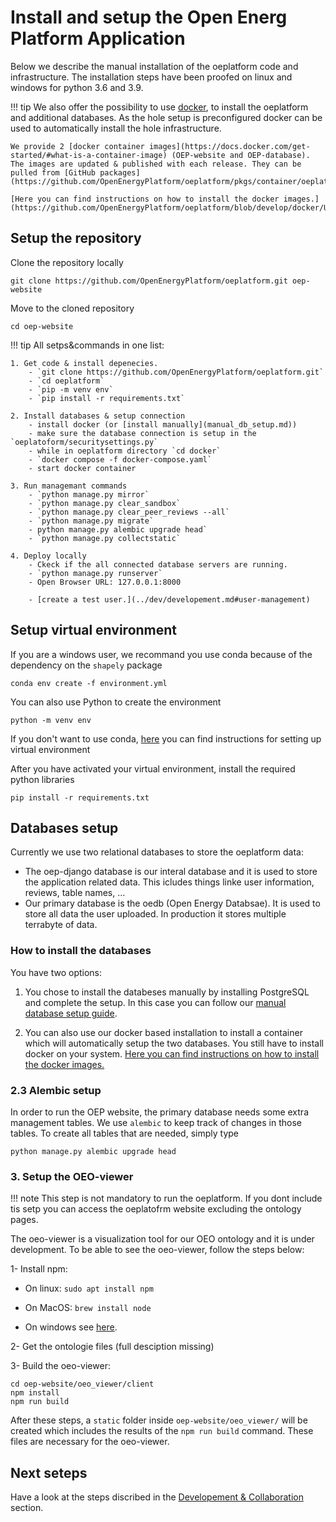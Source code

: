 # Install and setup the Open Energ Platform Application

Below we describe the manual installation of the oeplatform code and infrastructure. 
The installation steps have been proofed on linux and windows for python 3.6 and 3.9.

!!! tip
    We also offer the possibility to use [docker](https://www.docker.com/), to install the oeplatform and additional databases. As the hole setup is preconfigured docker can be used to automatically install the hole infrastructure. 
    
    We provide 2 [docker container images](https://docs.docker.com/get-started/#what-is-a-container-image) (OEP-website and OEP-database). The images are updated & published with each release. They can be pulled from [GitHub packages](https://github.com/OpenEnergyPlatform/oeplatform/pkgs/container/oeplatform).

    [Here you can find instructions on how to install the docker images.](https://github.com/OpenEnergyPlatform/oeplatform/blob/develop/docker/USAGE.md)


## Setup the repository

Clone the repository locally

    git clone https://github.com/OpenEnergyPlatform/oeplatform.git oep-website

Move to the cloned repository

    cd oep-website


!!! tip
    All setps&commands in one list:
    
    1. Get code & install depenecies.
        - `git clone https://github.com/OpenEnergyPlatform/oeplatform.git`
        - `cd oeplatform`
        - `pip -m venv env`
        - `pip install -r requirements.txt`

    2. Install databases & setup connection
        - install docker (or [install manually](manual_db_setup.md))
        - make sure the database connection is setup in the `oeplatoform/securitysettings.py`
        - while in oeplatform directory `cd docker`
        - `docker compose -f docker-compose.yaml`
        - start docker container

    3. Run managemant commands
        - `python manage.py mirror`
        - `python manage.py clear_sandbox`
        - `python manage.py clear_peer_reviews --all`
        - `python manage.py migrate`
        - python manage.py alembic upgrade head`
        - `python manage.py collectstatic`

    4. Deploy locally
        - Ckeck if the all connected database servers are running.
        - `python manage.py runserver`
        - Open Browser URL: 127.0.0.1:8000

        - [create a test user.](../dev/developement.md#user-management)

## Setup virtual environment

If you are a windows user, we recommand you use conda because of the dependency on the `shapely` package

    conda env create -f environment.yml

You can also use Python to create the environment

    python -m venv env

If you don't want to use conda, [here](https://packaging.python.org/guides/installing-using-pip-and-virtual-environments/) you can find instructions for setting up virtual environment

After you have activated your virtual environment, install the required python libraries

    pip install -r requirements.txt

## Databases setup

Currently we use two relational databases to store the oeplatform data: 
 - The oep-django database is our interal database and it is used to store the application related data. This icludes things linke user information, reviews, table names, ... 
 - Our primary database is the oedb (Open Energy Databsae). It is used to store all data the user uploaded. In production it stores multiple terrabyte of data.

### How to install the databases
You have two options: 

1. You chose to install the databeses manually by installing PostgreSQL and complete the setup. In this case you can follow our [manual database setup guide](manual_db_setup.md).

2. You can also use our docker based installation to install a container which will automatically setup the two databases. You still have to install docker on your system.
[Here you can find instructions on how to install the docker images.](https://github.com/OpenEnergyPlatform/oeplatform/blob/develop/docker/USAGE.md)


### 2.3 Alembic setup

In order to run the OEP website, the primary database needs some extra management tables.
We use `alembic` to keep track of changes in those tables. To create all tables that are needed, simply type

    python manage.py alembic upgrade head

### 3. Setup the OEO-viewer
!!! note
    This step is not mandatory to run the oeplatform. If you dont include tis setp you can access the oeplatofrm website excluding the ontology pages.

The oeo-viewer is a visualization tool for our OEO ontology and it is under development. To be able to see the oeo-viewer, follow the steps below:

1- Install npm:

- On linux: `sudo apt install npm`

- On MacOS: `brew install node`

- On windows see [here](https://docs.npmjs.com/downloading-and-installing-node-js-and-npm).

2- Get the ontologie files (full desciption missing) 

3- Build the oeo-viewer:

    cd oep-website/oeo_viewer/client
    npm install
    npm run build

After these steps, a `static` folder inside `oep-website/oeo_viewer/` will be created which includes the results of the `npm run build` command. These files are necessary for the oeo-viewer.

## Next seteps

Have a look at the steps discribed in the [Developement & Collaboration](../dev/developement.md) section.
